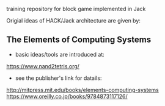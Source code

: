 
training repository for block game implemented in Jack

Origial ideas of HACK/Jack architecture are given by:

## The Elements of Computing Systems

- basic ideas/tools are introduced at:

https://www.nand2tetris.org/

- see the publisher's link for datails:

http://mitpress.mit.edu/books/elements-computing-systems
https://www.oreilly.co.jp/books/9784873117126/


